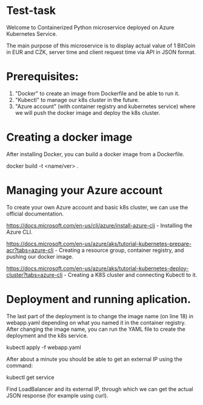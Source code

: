 # Test-task

Welcome to Containerized Python microservice deployed on Azure Kubernetes Service.

The main purpose of this microservice is to display actual value of 1 BitCoin in EUR and CZK, server time and client request time via API in JSON format.

# Prerequisites:
1. "Docker" to create an image from Dockerfile and be able to run it.
2. "Kubectl" to manage our k8s cluster in the future.
3. "Azure account" (with container registry and kubernetes service) where we will push the docker image and deploy the k8s cluster. 

# Creating a docker image
After installing Docker, you can build a docker image from a Dockerfile.

docker build -t <name/ver> .

# Managing your Azure account

To create your own Azure account and basic k8s cluster, we can use the official documentation.

https://docs.microsoft.com/en-us/cli/azure/install-azure-cli - Installing the Azure CLI.

https://docs.microsoft.com/en-us/azure/aks/tutorial-kubernetes-prepare-acr?tabs=azure-cli - Creating a resource group, container registry, and pushing our docker image.

https://docs.microsoft.com/en-us/azure/aks/tutorial-kubernetes-deploy-cluster?tabs=azure-cli - Creating a K8S cluster and connecting Kubectl to it. 

# Deployment and running aplication. 

The last part of the deployment is to change the image name (on line 18) in webapp.yaml depending on what you named it in the container registry. After changing the image name, you can run the YAML file to create the deployment and the k8s service.

kubectl apply -f webapp.yaml

After about a minute you should be able to get an external IP using the command:

kubectl get service 

Find LoadBalancer and its external IP, through which we can get the actual JSON response (for example using curl). 
